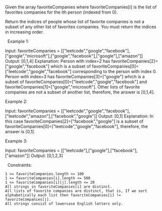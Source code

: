 Given the array favoriteCompanies where favoriteCompanies[i] is the list of favorites companies for the ith person (indexed from 0).

Return the indices of people whose list of favorite companies is not a subset of any other list of favorites companies. You must return the indices in increasing order.

 
Example 1:

Input: favoriteCompanies = [["leetcode","google","facebook"],["google","microsoft"],["google","facebook"],["google"],["amazon"]]
Output: [0,1,4] 
Explanation: 
Person with index=2 has favoriteCompanies[2]=["google","facebook"] which is a subset of favoriteCompanies[0]=["leetcode","google","facebook"] corresponding to the person with index 0. 
Person with index=3 has favoriteCompanies[3]=["google"] which is a subset of favoriteCompanies[0]=["leetcode","google","facebook"] and favoriteCompanies[1]=["google","microsoft"]. 
Other lists of favorite companies are not a subset of another list, therefore, the answer is [0,1,4].


Example 2:

Input: favoriteCompanies = [["leetcode","google","facebook"],["leetcode","amazon"],["facebook","google"]]
Output: [0,1] 
Explanation: In this case favoriteCompanies[2]=["facebook","google"] is a subset of favoriteCompanies[0]=["leetcode","google","facebook"], therefore, the answer is [0,1].


Example 3:

Input: favoriteCompanies = [["leetcode"],["google"],["facebook"],["amazon"]]
Output: [0,1,2,3]


 
Constraints:


	1 <= favoriteCompanies.length <= 100
	1 <= favoriteCompanies[i].length <= 500
	1 <= favoriteCompanies[i][j].length <= 20
	All strings in favoriteCompanies[i] are distinct.
	All lists of favorite companies are distinct, that is, If we sort alphabetically each list then favoriteCompanies[i] != favoriteCompanies[j].
	All strings consist of lowercase English letters only.

